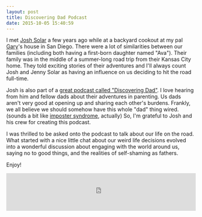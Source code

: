 ```yaml
---
layout: post
title: Discovering Dad Podcast
date: 2015-10-05 15:40:59
---
```


I met [Josh Solar](instagram.com/joshsolarlovesyou) a few years ago while at a backyard cookout at my pal [Gary](https://instagram.com/garyandcourtney/)'s house in San Diego. There were a lot of similarities between our families (including both having a first-born daughter named "Ava"). Their family was in the middle of a summer-long road trip from their Kansas City home. They told exciting stories of their adventures and I'll always count Josh and Jenny Solar as having an influence on us deciding to hit the road full-time.

<!-- more -->

Josh is also part of a [great podcast called "Discovering Dad"](http://www.discoveringdadpodcast.com/). I love hearing from him and fellow dads about their adventures in parenting. Us dads aren't very good at opening up and sharing each other's burdens. Frankly, we all believe we should somehow have this whole "dad" thing wired. (sounds a bit like [imposter syndrome](https://en.wikipedia.org/wiki/Impostor_syndrome), actually) So, I'm grateful to Josh and his crew for creating this podcast.

I was thrilled to be asked onto the podcast to talk about our life on the road. What started with a nice little chat about our weird life decisions evolved into a wonderful discussion about engaging with the world around us, saying no to good things, and the realities of self-shaming as fathers.

Enjoy!

<iframe src="http://podtrac.com/player/NTg4OTc1/MjE1" width="100%" height="100" scrolling="no" frameborder="no"></iframe>